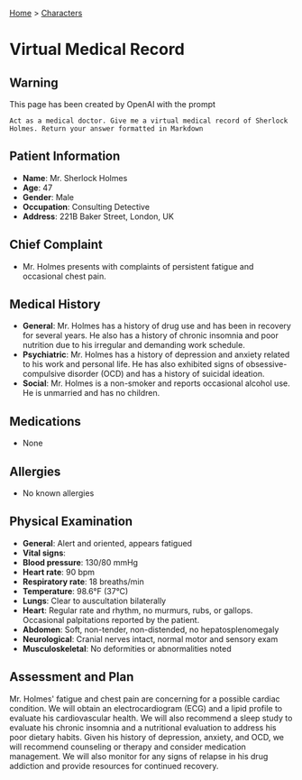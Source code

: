 [Home](/) > [Characters](/characters/)
# Virtual Medical Record

## Warning
This page has been created by OpenAI with the prompt
```
Act as a medical doctor. Give me a virtual medical record of Sherlock Holmes. Return your answer formatted in Markdown
```
## Patient Information

- **Name**: Mr. Sherlock Holmes
- **Age**: 47
- **Gender**: Male
- **Occupation**: Consulting Detective
- **Address**: 221B Baker Street, London, UK

## Chief Complaint

- Mr. Holmes presents with complaints of persistent fatigue and occasional chest pain.

## Medical History

- **General**: Mr. Holmes has a history of drug use and has been in recovery for several years. He also has a history of chronic insomnia and poor nutrition due to his irregular and demanding work schedule.
- **Psychiatric**: Mr. Holmes has a history of depression and anxiety related to his work and personal life. He has also exhibited signs of obsessive-compulsive disorder (OCD) and has a history of suicidal ideation.
- **Social**: Mr. Holmes is a non-smoker and reports occasional alcohol use. He is unmarried and has no children.

## Medications

- None

## Allergies

- No known allergies

## Physical Examination

- **General**: Alert and oriented, appears fatigued
- **Vital signs**:
- **Blood pressure**: 130/80 mmHg
- **Heart rate**: 90 bpm
- **Respiratory rate**: 18 breaths/min
- **Temperature**: 98.6°F (37°C)
- **Lungs**: Clear to auscultation bilaterally
- **Heart**: Regular rate and rhythm, no murmurs, rubs, or gallops. Occasional palpitations reported by the patient.
- **Abdomen**: Soft, non-tender, non-distended, no hepatosplenomegaly
- **Neurological**: Cranial nerves intact, normal motor and sensory exam
- **Musculoskeletal**: No deformities or abnormalities noted

## Assessment and Plan

Mr. Holmes' fatigue and chest pain are concerning for a possible cardiac condition. We will obtain an electrocardiogram (ECG) and a lipid profile to evaluate his cardiovascular health. We will also recommend a sleep study to evaluate his chronic insomnia and a nutritional evaluation to address his poor dietary habits. Given his history of depression, anxiety, and OCD, we will recommend counseling or therapy and consider medication management. We will also monitor for any signs of relapse in his drug addiction and provide resources for continued recovery.